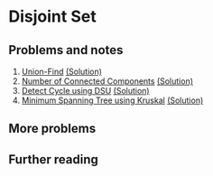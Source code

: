 
# Disjoint Set


## Problems and notes

1. [Union-Find](https://practice.geeksforgeeks.org/problems/union-find/1) [(Solution)]()
2. [Number of Connected Components](https://practice.geeksforgeeks.org/problems/number-of-connected-components/1) [(Solution)]()
3. [Detect Cycle using DSU](https://practice.geeksforgeeks.org/problems/detect-cycle-using-dsu/1) [(Solution)]()
4. [Minimum Spanning Tree using Kruskal](https://practice.geeksforgeeks.org/problems/minimum-spanning-tree3233/1) [(Solution)]()



## More problems


## Further reading


